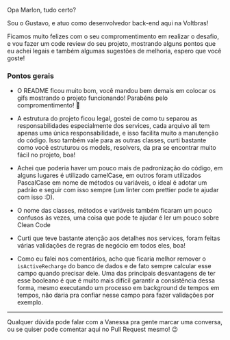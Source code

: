Opa Marlon, tudo certo? 

Sou o Gustavo, e atuo como desenvolvedor back-end aqui na Voltbras!

Ficamos muito felizes com o seu compromentimento em realizar o desafio, e vou fazer um code review do seu projeto, mostrando alguns pontos que eu achei legais e também algumas sugestões de melhoria, espero que você goste!


### Pontos gerais

- O README ficou muito bom, você mandou bem demais em colocar os gifs mostrando o projeto funcionando! Parabéns pelo compromentimento! :hugs:

- A estrutura do projeto ficou legal, gostei de como tu separou as responsabilidades especialmente dos services, cada arquivo ali tem apenas uma única responsabilidade, e isso facilita muito a manutenção do código. Isso também vale para as outras classes, curti bastante como você estruturou os models, resolvers, da pra se encontrar muito fácil no projeto, boa!

- Achei que poderia haver um pouco mais de padronização do código, em alguns lugares é utilizado camelCase, em outros foram utilizados PascalCase em nome de métodos ou variáveis, o ideal é adotar um padrão e seguir com isso sempre (um linter com prettier pode te ajudar com isso :D).

- O nome das classes, métodos e variáveis também ficaram um pouco confusos às vezes, uma coisa que pode te ajudar é ler um pouco sobre Clean Code

- Curti que teve bastante atenção aos detalhes nos services, foram feitas várias validações de regras de negócio em todos eles, boa!

- Como eu falei nos comentários, acho que ficaria melhor remover o `isActiveRecharge` do banco de dados e de fato sempre calcular esse campo quando precisar dele. Uma das principais desvantagens de ter esse booleano é que é muito mais difícil garantir a consistência dessa forma, mesmo executando um processo em background de tempos em tempos, não daria pra confiar nesse campo para fazer validações por exemplo.


---


Qualquer dúvida pode falar com a Vanessa pra gente marcar uma conversa, ou se quiser pode comentar aqui no Pull Request mesmo! :wink:
